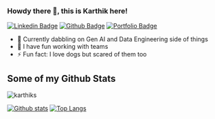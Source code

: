 ### Howdy there 👋, this is Karthik here!
[![Linkedin Badge](https://img.shields.io/badge/-karthiks-0072b1?style=flat&logo=Linkedin&logoColor=white&link=https://www.linkedin.com/in/karthiksirasanagandla/)](https://www.linkedin.com/in/karthiksirasanagandla/)
[![Github Badge](https://img.shields.io/badge/-karthiks-grey?style=flat&logo=github&logoColor=white&link=https://github.com/karthiks/)](https://www.github.com/karthiks/)
[![Portfolio Badge](https://img.shields.io/badge/portfolio-web-blue?style=flat&link=https://blog.codonomics.com/)](https://blog.codonomics.com/)


- 🌱 Currently dabbling on Gen AI and Data Engineering side of things
- 👯 I have fun working with teams
- ⚡ Fun fact: I love dogs but scared of them too

## Some of my Github Stats
<p align=left> <img src=https://komarev.com/ghpvc/?username=karthiks alt=karthiks /> </p>

[![Github stats](https://github-readme-stats.vercel.app/api?username=karthiks&show_icons=true&include_all_commits=true)](https://github.com/karthiks/github-readme-stats)
[![Top Langs](https://github-readme-stats.vercel.app/api/top-langs/?username=karthiks&layout=compact)](https://github.com/karthiks/github-readme-stats)



<!--
**karthiks/karthiks** is a ✨ _special_ ✨ repository because its `README.md` (this file) appears on your GitHub profile.

## Hey 👋, This is karthiks
[![Gmail Badge](https://img.shields.io/badge/-myemail-c14438?style=flat&logo=Gmail&logoColor=white&link=mailto:myemail)](mailto:myemail) 

Here are some ideas to get you started:
- 🔭 I’m currently working on Shhh!!..
- 🤔 I’m looking for help with ...
- 📫 How to reach me: [Figure it out yourself]
- 💬 Ask me about People, Product and Technology
- 😄 Pronouns: He

<p align='left'>About Me</p><p align='left'> You can view my resume <a href='-- ' target=_blank><u>here</u>.</a></p>

## Reference
- https://dev.to/pedes/make-your-github-profile-great-again-oan
-->
